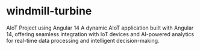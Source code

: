 # windmill-turbine
AIoT Project using Angular 14 A dynamic AIoT application built with Angular 14, offering seamless integration with IoT devices and AI-powered analytics for real-time data processing and intelligent decision-making.
